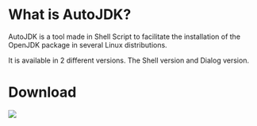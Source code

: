 <h1>
What is AutoJDK?
</h1>
<p>
AutoJDK is a tool made in Shell Script to facilitate the installation of the OpenJDK package in several Linux distributions.
</p>
<p>
It is available in 2 different versions. The Shell version and Dialog version.
</p>
<h1>
Download
</h1>
<p>
<img src="https://img.shields.io/static/v1?label=Version&message=Shell&color=blue&style=for-the-badge"/>
</p>
